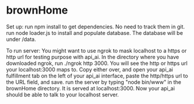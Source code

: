 # brownHome
Set up:
run npm install to get dependencies. No need to track them in git.
run node loader.js to install and populate database. The database will be under /data.

To run server:
You might want to use ngrok to mask localhost to a https or http url for testing purpose with api_ai. 
In the directory where you have downloaded ngrok, run ./ngrok http 3000. You will see the http or https 
url your localhost:3000 maps to. Copy either over, and open your api_ai fulfillment tab on the left of your api_ai interface, paste the http/https url to the URL field, and save. 
run the server by typing "node bin/www" in the brownHome directory. It is served at localhost:3000. 
Now your api_ai should be able to talk to your localhost server.

